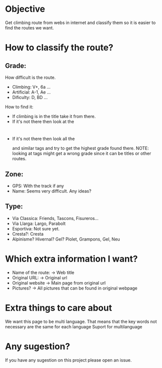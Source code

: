 Objective
=========

Get climbing route from webs in internet and classify them so it is easier to
find the routes we want.

How to classify the route?
==========================

Grade:
------
How difficult is the route.
  
- Climbing: V+, 6a ...
- Artificial: A-1, Ae ...
- Dificulty: D, BD ...


How to find it:
- If climbing is in the title take it from there.
- If it's not there then look at the <h1></h1> <h2></h2> <h3></h3>
- If it's not there then look all the <p></p> and similar tags and try to get
  the highest grade found there. NOTE: looking at <a> tags might get a wrong 
  grade since it can be titles or other routes.

Zone:
-----

  - GPS: With the track if any
  - Name: Seems very difficult. Any ideas?

Type:
-----

  - Via Classica: Friends, Tascons, Fisureros...
  - Via Llarga: Largo, Parabolt
  - Esportiva: Not sure yet.
  - Cresta?: Cresta
  - Alpinisme? Hivernal? Gel? Piolet, Grampons, Gel, Neu

Which extra information I want?
===============================

- Name of the route: -> Web title
- Original URL: -> Original url
- Original website -> Main page from original url
- Pictures? -> All pictures that can be found in original webpage

Extra things to care about
==========================

We want this page to be multi language.
That means that the key words not necessary are the same for each language
Suport for multilanguage

Any sugestion?
==============

If you have any sugestion on this project please open an issue.


